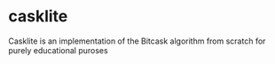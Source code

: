 # casklite

Casklite is an implementation of the Bitcask algorithm from scratch for purely educational puroses